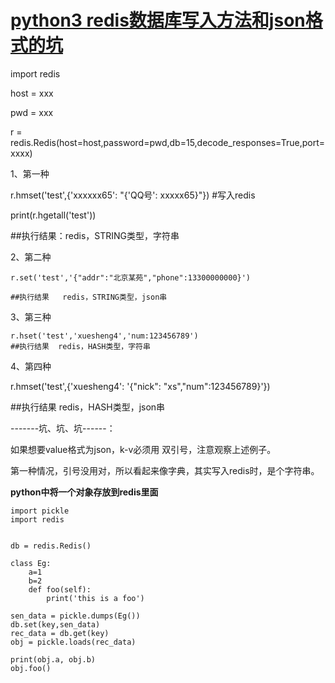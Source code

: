 # [python3 redis数据库写入方法和json格式的坑](https://www.cnblogs.com/xuexizongjie/p/10878992.html)

import redis

host = xxx

pwd = xxx

 

r = redis.Redis(host=host,password=pwd,db=15,decode_responses=True,port=xxxx) 

1、第一种

 r.hmset('test',{'xxxxxx65': "{'QQ号': xxxxx65}"})  #写入redis

 print(r.hgetall('test'))

  \##执行结果：redis，STRING类型，字符串

2、第二种

```
r.set('test','{"addr":"北京某苑","phone":13300000000}')

##执行结果   redis，STRING类型，json串
```

3、第三种

```
r.hset('test','xuesheng4','num:123456789')
##执行结果  redis，HASH类型，字符串
```

4、第四种

 r.hmset('test',{'xuesheng4': '{"nick": "xs","num":123456789}'})

 \##执行结果 redis，HASH类型，json串

 

-------坑、坑、坑------：

如果想要value格式为json，k-v必须用 双引号，注意观察上述例子。

第一种情况，引号没用对，所以看起来像字典，其实写入redis时，是个字符串。





**python中将一个对象存放到redis里面**

```
import pickle
import redis


db = redis.Redis()

class Eg:
	a=1
	b=2
	def foo(self):
	    print('this is a foo')
	    
sen_data = pickle.dumps(Eg())
db.set(key,sen_data)
rec_data = db.get(key)
obj = pickle.loads(rec_data)

print(obj.a, obj.b)
obj.foo()
```


